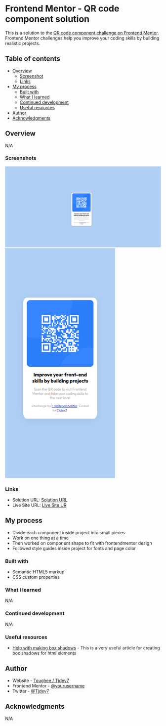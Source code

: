 # Frontend Mentor - QR code component solution

This is a solution to the [QR code component challenge on Frontend Mentor](https://www.frontendmentor.io/challenges/qr-code-component-iux_sIO_H). Frontend Mentor challenges help you improve your coding skills by building realistic projects. 

## Table of contents

- [Overview](#overview)
  - [Screenshot](#screenshot)
  - [Links](#links)
- [My process](#my-process)
  - [Built with](#built-with)
  - [What I learned](#what-i-learned)
  - [Continued development](#continued-development)
  - [Useful resources](#useful-resources)
- [Author](#author)
- [Acknowledgments](#acknowledgments)

## Overview

N/A
### Screenshots

![Desktop Screencap](./images/Desktop_screencap.png)
![Mobile Screencap](/images/Mobile_screencap.png)

### Links

- Solution URL: [Solution URL](https://github.com/Toughee/QR-component-mockup)
- Live Site URL: [Live Site UR](https://toughee.github.io/QR-component-mockup/)

## My process

- Divide each component inside project into small pieces
- Work on one thing at a time
- Then worked on component shape to fit with frontendmentor design
- Followed style guides inside project for fonts and page color
### Built with

- Semantic HTML5 markup
- CSS custom properties
### What I learned

N/A
### Continued development

N/A
### Useful resources

- [Help with making box shadows](https://css-tricks.com/almanac/properties/b/box-shadow/) - This is a very useful article for creating box shadows for html elements

## Author

- Website - [Toughee / Tjdev7](https://www.toughee.com)
- Frontend Mentor - [@yourusername](https://www.frontendmentor.io/profile/Toughee)
- Twitter - [@Tjdev7](https://twitter.com/Tjdev7)
## Acknowledgments

N/A